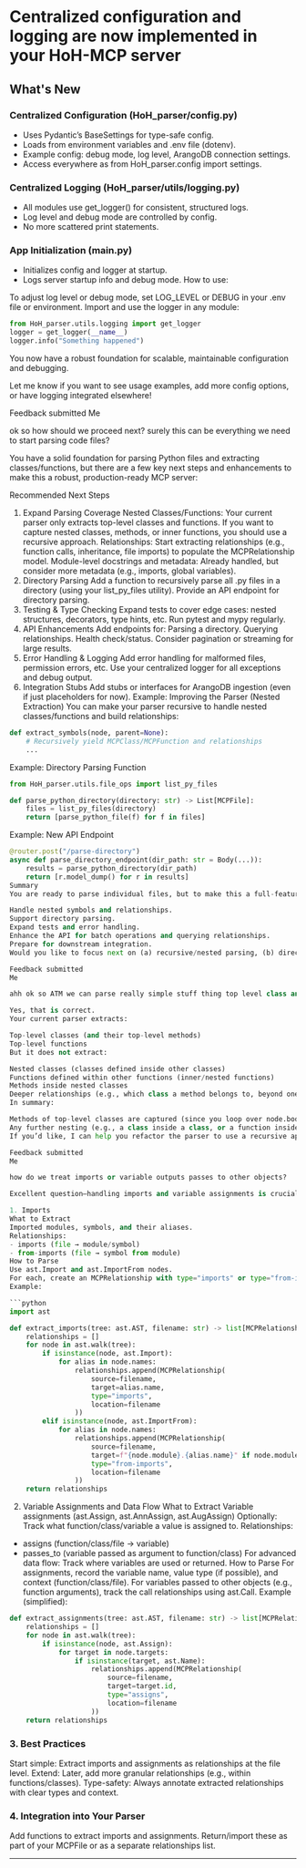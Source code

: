 
# Centralized configuration and logging are now implemented in your HoH-MCP server

## What's New

### Centralized Configuration (HoH_parser/config.py)

- Uses Pydantic’s BaseSettings for type-safe config.
- Loads from environment variables and .env file (dotenv).
- Example config: debug mode, log level, ArangoDB connection settings.
- Access everywhere as from HoH_parser.config import settings.

### Centralized Logging (HoH_parser/utils/logging.py)

- All modules use get_logger() for consistent, structured logs.
- Log level and debug mode are controlled by config.
- No more scattered print statements.

### App Initialization (main.py)

- Initializes config and logger at startup.
- Logs server startup info and debug mode.
How to use:

To adjust log level or debug mode, set LOG_LEVEL or DEBUG in your .env file or environment.
Import and use the logger in any module:

```python
from HoH_parser.utils.logging import get_logger
logger = get_logger(__name__)
logger.info("Something happened")
```

You now have a robust foundation for scalable, maintainable configuration and debugging.

Let me know if you want to see usage examples, add more config options, or have logging integrated elsewhere!

Feedback submitted
Me

ok so how should we proceed next? surely this can be everything we need to start parsing code files?

You have a solid foundation for parsing Python files and extracting classes/functions, but there are a few key next steps and enhancements to make this a robust, production-ready MCP server:

Recommended Next Steps

1. Expand Parsing Coverage
Nested Classes/Functions: Your current parser only extracts top-level classes and functions. If you want to capture nested classes, methods, or inner functions, you should use a recursive approach.
Relationships: Start extracting relationships (e.g., function calls, inheritance, file imports) to populate the MCPRelationship model.
Module-level docstrings and metadata: Already handled, but consider more metadata (e.g., imports, global variables).
2. Directory Parsing
Add a function to recursively parse all .py files in a directory (using your list_py_files utility).
Provide an API endpoint for directory parsing.
3. Testing & Type Checking
Expand tests to cover edge cases: nested structures, decorators, type hints, etc.
Run pytest and mypy regularly.
4. API Enhancements
Add endpoints for:
Parsing a directory.
Querying relationships.
Health check/status.
Consider pagination or streaming for large results.
5. Error Handling & Logging
Add error handling for malformed files, permission errors, etc.
Use your centralized logger for all exceptions and debug output.
6. Integration Stubs
Add stubs or interfaces for ArangoDB ingestion (even if just placeholders for now).
Example: Improving the Parser (Nested Extraction)
You can make your parser recursive to handle nested classes/functions and build relationships:

```python
def extract_symbols(node, parent=None):
    # Recursively yield MCPClass/MCPFunction and relationships
    ...
```

Example: Directory Parsing Function

```python
from HoH_parser.utils.file_ops import list_py_files

def parse_python_directory(directory: str) -> List[MCPFile]:
    files = list_py_files(directory)
    return [parse_python_file(f) for f in files]
```

Example: New API Endpoint

```python
@router.post("/parse-directory")
async def parse_directory_endpoint(dir_path: str = Body(...)):
    results = parse_python_directory(dir_path)
    return [r.model_dump() for r in results]
Summary
You are ready to parse individual files, but to make this a full-featured, robust MCP server, you should:

Handle nested symbols and relationships.
Support directory parsing.
Expand tests and error handling.
Enhance the API for batch operations and querying relationships.
Prepare for downstream integration.
Would you like to focus next on (a) recursive/nested parsing, (b) directory parsing and batch API, (c) relationship extraction, or (d) something else?

Feedback submitted
Me

ahh ok so ATM we can parse really simple stuff thing top level class and functions but not functions internal to classes, is this correct?

Yes, that is correct.
Your current parser extracts:

Top-level classes (and their top-level methods)
Top-level functions
But it does not extract:

Nested classes (classes defined inside other classes)
Functions defined within other functions (inner/nested functions)
Methods inside nested classes
Deeper relationships (e.g., which class a method belongs to, beyond one level; relationships between nested objects)
In summary:

Methods of top-level classes are captured (since you loop over node.body for ast.ClassDef nodes).
Any further nesting (e.g., a class inside a class, or a function inside a function) is not currently handled.
If you’d like, I can help you refactor the parser to use a recursive approach so that all classes, methods, and functions—at any nesting level—are extracted and properly parented in the MCP data model. Would you like to proceed with this improvement?

Feedback submitted
Me

how do we treat imports or variable outputs passes to other objects?

Excellent question—handling imports and variable assignments is crucial for building a rich symbol table and code relationship graph. Here’s how these can be treated:

1. Imports
What to Extract
Imported modules, symbols, and their aliases.
Relationships:
- imports (file → module/symbol)
- from-imports (file → symbol from module)
How to Parse
Use ast.Import and ast.ImportFrom nodes.
For each, create an MCPRelationship with type="imports" or type="from-imports".
Example:

```python
import ast

def extract_imports(tree: ast.AST, filename: str) -> list[MCPRelationship]:
    relationships = []
    for node in ast.walk(tree):
        if isinstance(node, ast.Import):
            for alias in node.names:
                relationships.append(MCPRelationship(
                    source=filename,
                    target=alias.name,
                    type="imports",
                    location=filename
                ))
        elif isinstance(node, ast.ImportFrom):
            for alias in node.names:
                relationships.append(MCPRelationship(
                    source=filename,
                    target=f"{node.module}.{alias.name}" if node.module else alias.name,
                    type="from-imports",
                    location=filename
                ))
    return relationships
```

2. Variable Assignments and Data Flow
What to Extract
Variable assignments (ast.Assign, ast.AnnAssign, ast.AugAssign)
Optionally: Track what function/class/variable a value is assigned to.
Relationships:

- assigns (function/class/file → variable)
- passes_to (variable passed as argument to function/class)
For advanced data flow: Track where variables are used or returned.
How to Parse
For assignments, record the variable name, value type (if possible), and context (function/class/file).
For variables passed to other objects (e.g., function arguments), track the call relationships using ast.Call.
Example (simplified):

```python
def extract_assignments(tree: ast.AST, filename: str) -> list[MCPRelationship]:
    relationships = []
    for node in ast.walk(tree):
        if isinstance(node, ast.Assign):
            for target in node.targets:
                if isinstance(target, ast.Name):
                    relationships.append(MCPRelationship(
                        source=filename,
                        target=target.id,
                        type="assigns",
                        location=filename
                    ))
    return relationships
```

### 3. Best Practices

Start simple: Extract imports and assignments as relationships at the file level.
Extend: Later, add more granular relationships (e.g., within functions/classes).
Type-safety: Always annotate extracted relationships with clear types and context.

### 4. Integration into Your Parser

Add functions to extract imports and assignments.
Return/import these as part of your MCPFile or as a separate relationships list.

<!-- Would you like to:

Add import extraction next?
Add assignment/variable tracking?
Or both together in the next parser update? -->
---


